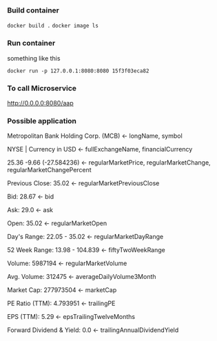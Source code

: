 
### Build container

`docker build .`
`docker image ls`

### Run container

something like this

`docker run -p 127.0.0.1:8080:8080 15f3f03eca82`

### To call Microservice 

http://0.0.0.0:8080/aap

### Possible application

Metropolitan Bank Holding Corp. (MCB)  <-  longName, symbol

NYSE | Currency in USD <-  fullExchangeName, financialCurrency

25.36 -9.66 (-27.584236) <- regularMarketPrice, regularMarketChange, regularMarketChangePercent

Previous Close: 35.02 <- regularMarketPreviousClose

Bid: 28.67 <- bid

Ask: 29.0 <- ask

Open: 35.02 <- regularMarketOpen

Day's Range: 22.05 - 35.02 <- regularMarketDayRange

52 Week Range: 13.98 - 104.839 <- fiftyTwoWeekRange

Volume: 5987194 <- regularMarketVolume

Avg. Volume: 312475 <- averageDailyVolume3Month

Market Cap: 277973504 <- marketCap

PE Ratio (TTM): 4.793951 <-  trailingPE

EPS (TTM): 5.29 <- epsTrailingTwelveMonths

Forward Dividend & Yield: 0.0 <- trailingAnnualDividendYield